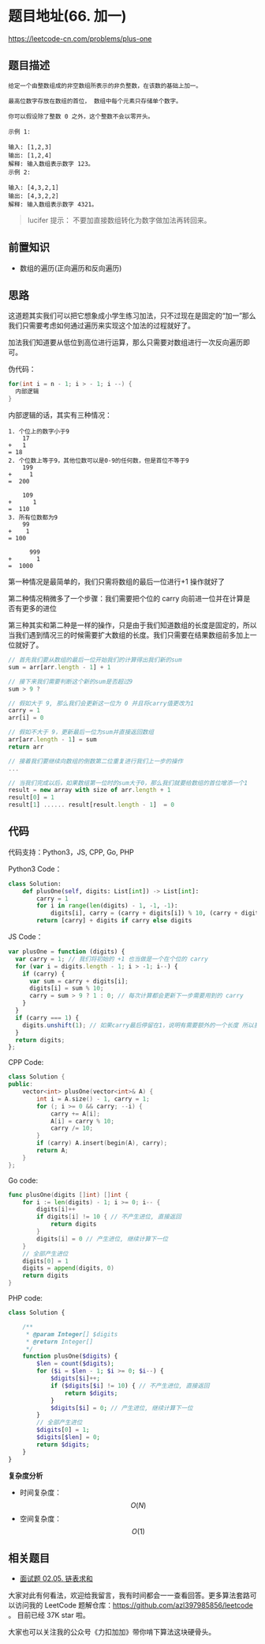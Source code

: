 # 题目地址(66. 加一)

https://leetcode-cn.com/problems/plus-one

## 题目描述

```
给定一个由整数组成的非空数组所表示的非负整数，在该数的基础上加一。

最高位数字存放在数组的首位， 数组中每个元素只存储单个数字。

你可以假设除了整数 0 之外，这个整数不会以零开头。

示例 1:

输入: [1,2,3]
输出: [1,2,4]
解释: 输入数组表示数字 123。
示例 2:

输入: [4,3,2,1]
输出: [4,3,2,2]
解释: 输入数组表示数字 4321。
```

> lucifer 提示： 不要加直接数组转化为数字做加法再转回来。

## 前置知识

- 数组的遍历(正向遍历和反向遍历)

## 思路

这道题其实我们可以把它想象成小学生练习加法，只不过现在是固定的“加一”那么我们只需要考虑如何通过遍历来实现这个加法的过程就好了。

加法我们知道要从低位到高位进行运算，那么只需要对数组进行一次反向遍历即可。

伪代码：

```java
for(int i = n - 1; i > - 1; i --) {
  内部逻辑
}

```

内部逻辑的话，其实有三种情况：

```
1. 个位上的数字小于9
    17
+   1
= 18
2. 个位数上等于9，其他位数可以是0-9的任何数，但是首位不等于9
    199
+     1
=  200

    109
+      1
=  110
3. 所有位数都为9
    99
+    1
= 100

      999
+       1
=  1000
```

第一种情况是最简单的，我们只需将数组的最后一位进行+1 操作就好了

第二种情况稍微多了一个步骤：我们需要把个位的 carry 向前进一位并在计算是否有更多的进位

第三种其实和第二种是一样的操作，只是由于我们知道数组的长度是固定的，所以当我们遇到情况三的时候需要扩大数组的长度。我们只需要在结果数组前多加上一位就好了。

```js
// 首先我们要从数组的最后一位开始我们的计算得出我们新的sum
sum = arr[arr.length - 1] + 1

// 接下来我们需要判断这个新的sum是否超过9
sum > 9 ?

// 假如大于 9, 那么我们会更新这一位为 0 并且将carry值更改为1
carry = 1
arr[i] = 0

// 假如不大于 9，更新最后一位为sum并直接返回数组
arr[arr.length - 1] = sum
return arr

// 接着我们要继续向数组的倒数第二位重复进行我们上一步的操作
...

// 当我们完成以后，如果数组第一位时的sum大于0，那么我们就要给数组的首位增添一个1
result = new array with size of arr.length + 1
result[0] = 1
result[1] ...... result[result.length - 1]  = 0
```

## 代码

代码支持：Python3，JS, CPP, Go, PHP

Python3 Code：

```py
class Solution:
    def plusOne(self, digits: List[int]) -> List[int]:
        carry = 1
        for i in range(len(digits) - 1, -1, -1):
            digits[i], carry = (carry + digits[i]) % 10, (carry + digits[i]) // 10
        return [carry] + digits if carry else digits
```

JS Code：

```js
var plusOne = function (digits) {
  var carry = 1; // 我们将初始的 +1 也当做是一个在个位的 carry
  for (var i = digits.length - 1; i > -1; i--) {
    if (carry) {
      var sum = carry + digits[i];
      digits[i] = sum % 10;
      carry = sum > 9 ? 1 : 0; // 每次计算都会更新下一步需要用到的 carry
    }
  }
  if (carry === 1) {
    digits.unshift(1); // 如果carry最后停留在1，说明有需要额外的一个长度 所以我们就在首位增添一个 1
  }
  return digits;
};
```

CPP Code:

```cpp
class Solution {
public:
    vector<int> plusOne(vector<int>& A) {
        int i = A.size() - 1, carry = 1;
        for (; i >= 0 && carry; --i) {
            carry += A[i];
            A[i] = carry % 10;
            carry /= 10;
        }
        if (carry) A.insert(begin(A), carry);
        return A;
    }
};
```

Go code:

```go
func plusOne(digits []int) []int {
	for i := len(digits) - 1; i >= 0; i-- {
		digits[i]++
		if digits[i] != 10 { // 不产生进位, 直接返回
			return digits
		}
		digits[i] = 0 // 产生进位, 继续计算下一位
	}
	// 全部产生进位
	digits[0] = 1
	digits = append(digits, 0)
	return digits
}
```

PHP code:

```php
class Solution {

    /**
     * @param Integer[] $digits
     * @return Integer[]
     */
    function plusOne($digits) {
        $len = count($digits);
        for ($i = $len - 1; $i >= 0; $i--) {
            $digits[$i]++;
            if ($digits[$i] != 10) { // 不产生进位, 直接返回
                return $digits;
            }
            $digits[$i] = 0; // 产生进位, 继续计算下一位
        }
        // 全部产生进位
        $digits[0] = 1;
        $digits[$len] = 0;
        return $digits;
    }
}
```

**复杂度分析**

- 时间复杂度：$$O(N)$$
- 空间复杂度：$$O(1)$$

## 相关题目

- [面试题 02.05. 链表求和](https://leetcode-cn.com/problems/sum-lists-lcci/)

大家对此有何看法，欢迎给我留言，我有时间都会一一查看回答。更多算法套路可以访问我的 LeetCode 题解仓库：https://github.com/azl397985856/leetcode 。 目前已经 37K star 啦。

大家也可以关注我的公众号《力扣加加》带你啃下算法这块硬骨头。
